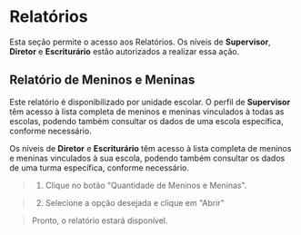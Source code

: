 # Relatórios
Esta seção permite o acesso aos Relatórios. Os níveis de **Supervisor**, **Diretor** e **Escriturário** estão autorizados a realizar essa ação.

## Relatório de Meninos e Meninas

Este relatório é disponibilizado por unidade escolar. O perfil de **Supervisor** têm acesso à lista completa de meninos e meninas vinculados à todas as escolas, podendo também consultar os dados de uma escola específica, conforme necessário. 

Os níveis de **Diretor** e **Escriturário** têm acesso à lista completa de meninos e meninas vinculados à sua escola, podendo também consultar os dados de uma turma específica, conforme necessário.

> 1. Clique no botão "Quantidade de Meninos e Meninas".
> <!-- colocar imagem -->

> 2. Selecione a opção desejada e clique em "Abrir"
> <!-- colocar imagem -->

> Pronto, o relatório estará disponível.
